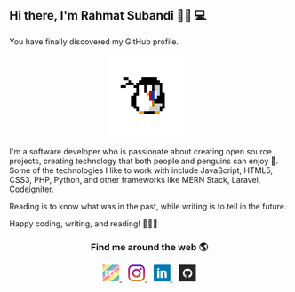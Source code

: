 ## Hi there, I'm Rahmat Subandi 👋🏼 💻

You have finally discovered my GitHub profile.

<p align="center">
<img height="150" style="center" src="https://github.com/rahmatsubandi/rahmatsubandi/blob/main/image/penguin.gif" alt="Funny pixel cat gif moving its tail." />
</p>

I'm a software developer who is passionate about creating open source projects, creating technology that both people and penguins can enjoy 🐧. Some of the technologies I like to work with include JavaScript, HTML5, CSS3, PHP, Python, and other frameworks like MERN Stack, Laravel, Codeigniter.

Reading is to know what was in the past, while writing is to tell in the future.

Happy coding, writing, and reading! 👨🏻‍💻

<h3 align="center">Find me around the web 🌎</h3>

<p align="center">
  <a href="https://dev.to/miguelbogota">
    <img height="30" src="https://raw.githubusercontent.com/miguelbogota/miguelbogota/master/images/dev.png" alt="Dev.to link to profile" />
  </a>&nbsp;&nbsp;

  <a href="https://instagram.com/migue_bogota/">
    <img height="30" src="https://raw.githubusercontent.com/miguelbogota/miguelbogota/master/images/instagram.jpg" alt="Instagram link to profile" />
  </a>&nbsp;&nbsp;

  <a href="https://linkedin.com/in/miguelbogota">
    <img height="30" src="https://raw.githubusercontent.com/miguelbogota/miguelbogota/master/images/linkedin.png" alt="LinkedIn link to profile" />
  </a>&nbsp;&nbsp;

  <a href="https://github.com/miguelbogota">
    <img height="30" src="https://raw.githubusercontent.com/miguelbogota/miguelbogota/master/images/github.png" alt="GitHub link to profile" />
  </a>
</p>
